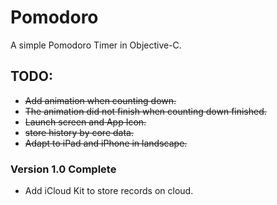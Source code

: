 # Pomodoro
A simple Pomodoro Timer in Objective-C.
  
  
## TODO:
* ~~Add animation when counting down.~~
* ~~The animation did not finish when counting down finished.~~
* ~~Launch screen and App Icon.~~
* ~~store history by core data.~~
* ~~Adapt to iPad and iPhone in landscape.~~

### Version 1.0 Complete

 * Add iCloud Kit to store records on cloud.
